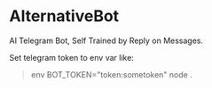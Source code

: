 # AlternativeBot
AI Telegram Bot, Self Trained by Reply on Messages.

Set telegram token to env var like:
> env BOT_TOKEN="token:sometoken" node .